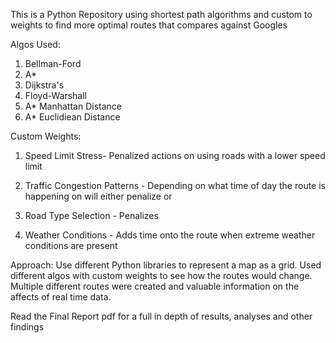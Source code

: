 This is a Python Repository using shortest path algorithms and custom to weights to find more optimal routes that compares against Googles

Algos Used: 
1) Bellman-Ford
2) A*
3) Dijkstra's
4) Floyd-Warshall
5) A* Manhattan Distance
6) A* Euclidiean Distance

Custom Weights:
1) Speed Limit Stress- Penalized actions on using roads with a lower speed limit

2) Traffic Congestion Patterns - Depending on what time of day the route is happening on will either penalize or

3) Road Type Selection - Penalizes 
   
4) Weather Conditions - Adds time onto the route when extreme weather conditions are present


Approach: 
Use different Python libraries to represent a map as a grid. Used different algos with custom weights to see how the routes would change. 
Multiple different routes were created and valuable information on the affects of real time data. 

Read the Final Report pdf for a full in depth of results, analyses and other findings
